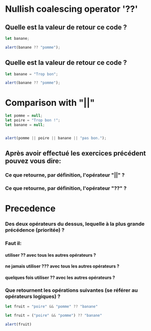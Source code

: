 # Nullish coalescing operator '??'


## Quelle est la valeur de retour ce code ?

```js
let banane;

alert(banane ?? "pomme");

```

## Quelle est la valeur de retour ce code ?

```js
let banane = "Trop bon";

alert(banane ?? "pomme");

```

# Comparison with "||"

```js
let pomme = null;
let poire = "Trop bon !";
let banane = null;


alert(pomme || poire || banane || "pas bon.");
```


## Après avoir effectué les exercices précédent pouvez vous dire:

### Ce que retourne, par définition, l'opérateur "||" ?

### Ce que retourne, par définition, l'opérateur "??" ?


# Precedence

### Des deux opérateurs du dessus, lequelle à la plus grande précédence (prioritée) ?


### Faut il:
 #### utiliser ?? avec tous les autres opérateurs ?
 #### ne jamais utiliser ??? avec tous les autres opérateurs ?
 #### quelques fois utiliser ?? avec les autres opérateurs ?

### Que retournent les opérations suivantes (se référer au opérateurs logiques) ?

```js
let fruit = "poire" && "pomme" ?? "banane"
```

```js
let fruit = ("poire" && "pomme") ?? "banane"

alert(fruit)
```